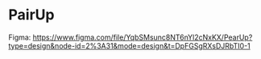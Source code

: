 # PairUp

Figma: https://www.figma.com/file/YqbSMsunc8NT6nYl2cNxKX/PearUp?type=design&node-id=2%3A31&mode=design&t=DpFGSgRXsDJRbTI0-1

